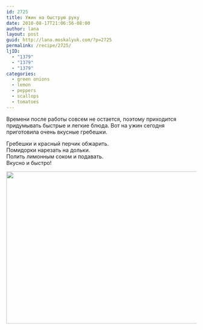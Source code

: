 ```yaml
---
id: 2725
title: Ужин на быструю руку
date: 2010-08-17T21:06:56-08:00
author: lana
layout: post
guid: http://lana.moskalyuk.com/?p=2725
permalink: /recipe/2725/
ljID:
  - "1379"
  - "1379"
  - "1379"
categories:
  - green onions
  - lemon
  - peppers
  - scallops
  - tomatoes
---
```

Времени после работы совсем не остается, поэтому приходится придумывать быстрые и легкие блюда. Вот на ужин сегодня приготовила очень вкусные гребешки.

Гребешки и красный перчик обжарить.  
Помидорки нарезать на дольки.  
Полить лимонным соком и подавать.  
Вкусно и быстро!

<img loading="lazy" class="alignnone" title="scallops" src="http://farm5.static.flickr.com/4073/4903621782_6fb4152753_z.jpg" alt="" width="640" height="403" />